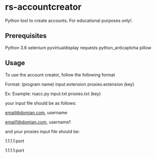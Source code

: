 # rs-accountcreator
Python tool to create accounts. For educational purposes only!.

## Prerequisites
Python 3.6
selenium
pyvirtualdisplay
requests
python_anticaptcha
pillow

## Usage
To use the account creator,  follow the following format

Format: (program name) input.extension proxies.extension (key)

Ex: Example: rsacc.py input.txt proxies.txt (key)

your input file should be as follows:

email@domian.com, username

email1@domian.com, username1

and your proxies input file should be:

1.1.1.1:port

1.1.1.1:port


